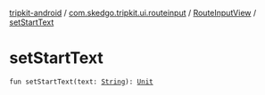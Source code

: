 [tripkit-android](../../index.md) / [com.skedgo.tripkit.ui.routeinput](../index.md) / [RouteInputView](index.md) / [setStartText](./set-start-text.md)

# setStartText

`fun setStartText(text: `[`String`](https://kotlinlang.org/api/latest/jvm/stdlib/kotlin/-string/index.html)`): `[`Unit`](https://kotlinlang.org/api/latest/jvm/stdlib/kotlin/-unit/index.html)